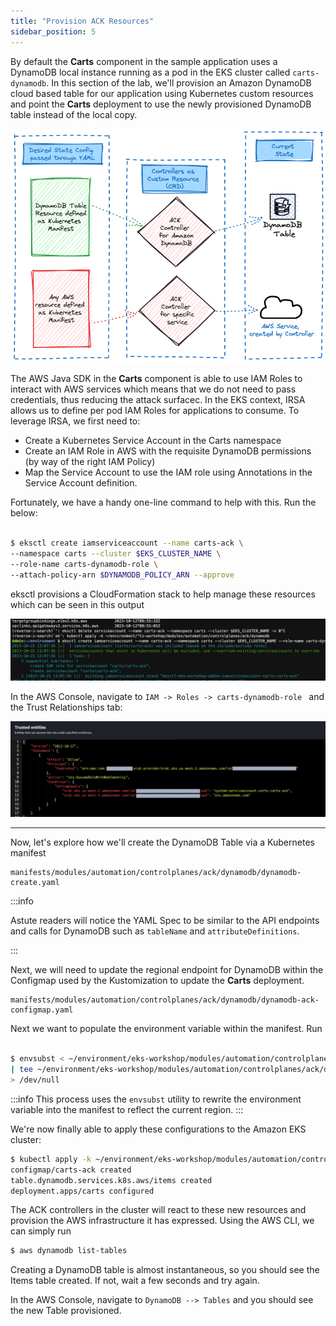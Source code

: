 ```yaml
---
title: "Provision ACK Resources"
sidebar_position: 5
---
```


By default the **Carts** component in the sample application uses a DynamoDB local instance running as a pod in the EKS cluster called ```carts-dynamodb```. In this section of the lab, we'll provision an Amazon DynamoDB cloud based table for our application using Kubernetes custom resources and point the **Carts** deployment to use the newly provisioned DynamoDB table instead of the local copy.

![ACK reconciler concept](./assets/ack-desired-current-ddb.png)

The AWS Java SDK in the **Carts** component is able to use IAM Roles to interact with AWS services which means that we do not need to pass credentials, thus reducing the attack surfacec. In the EKS context, IRSA allows us to define per pod IAM Roles for applications to consume. To leverage IRSA, we first need to:

- Create a Kubernetes Service Account in the Carts namespace
- Create an IAM Role in AWS with the requisite DynamoDB permissions (by way of the right IAM Policy)
- Map the Service Account to use the IAM role using Annotations in the Service Account definition.

Fortunately, we have a handy one-line command to help with this. Run the below:

```bash

$ eksctl create iamserviceaccount --name carts-ack \ 
--namespace carts --cluster $EKS_CLUSTER_NAME \
--role-name carts-dynamodb-role \
--attach-policy-arn $DYNAMODB_POLICY_ARN --approve       

```
eksctl provisions a CloudFormation stack to help manage these resources which can be seen in this output

![IRSA screenshot](./assets/eksctl-irsa-cfn.png)

In the AWS Console, navigate to ```IAM -> Roles -> carts-dynamodb-role ``` and the Trust Relationships tab:

![Trusted Entities](./assets/trust-entities.png)

---


Now, let's explore how we'll create the DynamoDB Table via a Kubernetes manifest

```file
manifests/modules/automation/controlplanes/ack/dynamodb/dynamodb-create.yaml
```

:::info

Astute readers will notice the YAML Spec to be similar to the API endpoints and calls for DynamoDB such as ```tableName``` and ```attributeDefinitions```.

:::

Next, we will need to update the regional endpoint for DynamoDB within the Configmap used by the Kustomization to update the **Carts** deployment.

```file
manifests/modules/automation/controlplanes/ack/dynamodb/dynamodb-ack-configmap.yaml
```

Next we want to populate the environment variable within the manifest. Run

```bash

$ envsubst < ~/environment/eks-workshop/modules/automation/controlplanes/ack/dynamodb/dynamodb-ack-configmap.yaml \
| tee ~/environment/eks-workshop/modules/automation/controlplanes/ack/dynamodb/dynamodb-ack-configmap.yaml \
> /dev/null

```

:::info
This process uses the ```envsubst``` utility to rewrite the environment variable into the manifest to reflect the 
current region.
:::


We're now finally able to apply these configurations to the Amazon EKS cluster:

```bash wait=30
$ kubectl apply -k ~/environment/eks-workshop/modules/automation/controlplanes/ack/dynamodb
configmap/carts-ack created
table.dynamodb.services.k8s.aws/items created
deployment.apps/carts configured
```

The ACK controllers in the cluster will react to these new resources and provision the AWS infrastructure it has expressed. Using the AWS CLI, we can simply run

```bash
$ aws dynamodb list-tables
```

Creating a DynamoDB table is almost instantaneous, so you should see the Items table created. If not, wait a few seconds and try again.

In the AWS Console, navigate to ```DynamoDB --> Tables``` and you should see the new Table provisioned.